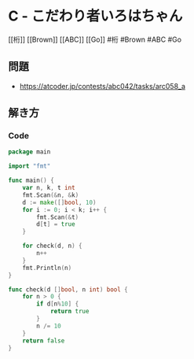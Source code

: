 # C - こだわり者いろはちゃん
[[桁]] [[Brown]] [[ABC]] [[Go]]
#桁 #Brown #ABC #Go 

## 問題
- https://atcoder.jp/contests/abc042/tasks/arc058_a

## 解き方
### Code
```go
package main

import "fmt"

func main() {
	var n, k, t int
	fmt.Scan(&n, &k)
	d := make([]bool, 10)
	for i := 0; i < k; i++ {
		fmt.Scan(&t)
		d[t] = true
	}

	for check(d, n) {
		n++
	}
	fmt.Println(n)
}

func check(d []bool, n int) bool {
	for n > 0 {
		if d[n%10] {
			return true
		}
		n /= 10
	}
	return false
}
```